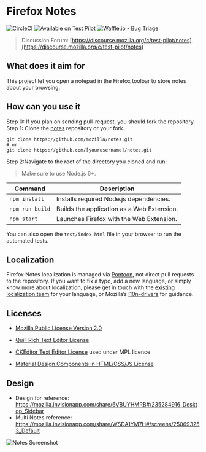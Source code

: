 # Firefox Notes

[![CircleCI](https://circleci.com/gh/mozilla/notes/tree/master.svg?style=svg)](https://circleci.com/gh/mozilla/notes/tree/master)
[![Available on Test Pilot](https://img.shields.io/badge/available_on-Test_Pilot-0996F8.svg)](https://testpilot.firefox.com/experiments/notes)
[![Waffle.io - Bug Triage](https://badge.waffle.io/mozilla/notes.svg?columns=all)](https://waffle.io/mozilla/notes)

> Discussion Forum: [https://discourse.mozilla.org/c/test-pilot/notes](https://discourse.mozilla.org/c/test-pilot/notes)

## What does it aim for

This project let you open a notepad in the Firefox toolbar to store notes about your browsing.


## How can you use it

Step 0: If you plan on sending pull-request, you should fork the repository.
Step 1: Clone the [notes](https://github.com/mozilla/notes) repository or your fork.
```
git clone https://github.com/mozilla/notes.git
# or
git clone https://github.com/[yourusername]/notes.git
```
Step 2:Navigate to the root of the directory you cloned and run:
> Make sure to use Node.js 6+.

| Command         | Description                               |
|-----------------|-------------------------------------------|
| `npm install`   | Installs required Node.js dependencies.   |
| `npm run build` | Builds the application as a Web Extension.|
| `npm start`     | Launches Firefox with the Web Extension.  |

You can also open the `test/index.html` file in your browser to run the automated tests.

## Localization

Firefox Notes localization is managed via [Pontoon](https://pontoon.mozilla.org/projects/test-pilot-notes/), not direct pull requests to the repository. If you want to fix a typo, add a new language, or simply know more about localization, please get in touch with the [existing localization team](https://pontoon.mozilla.org/teams/) for your language, or Mozilla’s [l10n-drivers](https://wiki.mozilla.org/L10n:Mozilla_Team#Mozilla_Corporation) for guidance.

## Licenses

* [Mozilla Public License Version 2.0](LICENSE)

* [Quill Rich Text Editor License](https://github.com/quilljs/quill/blob/develop/LICENSE)
* [CKEditor Text Editor License](https://github.com/ckeditor/ckeditor5/blob/master/LICENSE.md) used under MPL licence
* [Material Design Components in HTML/CSS/JS License](https://github.com/google/material-design-lite/blob/mdl-1.x/LICENSE)

## Design

* Design for reference: https://mozilla.invisionapp.com/share/6VBUYHMRB#/235284916_Desktop_Sidebar
* Multi Notes reference: https://mozilla.invisionapp.com/share/WSDA1YM7H#/screens/250693253_Default

![Notes Screenshot](https://i.imgur.com/lQM0tpr.png)
